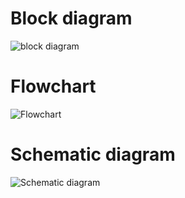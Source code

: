 # Block diagram 
![block diagram](https://user-images.githubusercontent.com/102513343/164713494-5cc09ba2-34a9-48f7-aa1b-5684650af876.png)




# Flowchart 
![Flowchart](https://user-images.githubusercontent.com/102513343/164712943-41557b26-659a-425b-8fb4-ec5382486cd5.png)


# Schematic diagram
![Schematic diagram](https://user-images.githubusercontent.com/102513343/164713916-7e8037d6-8cf5-428c-bd60-4dd26e38f7ec.png)

